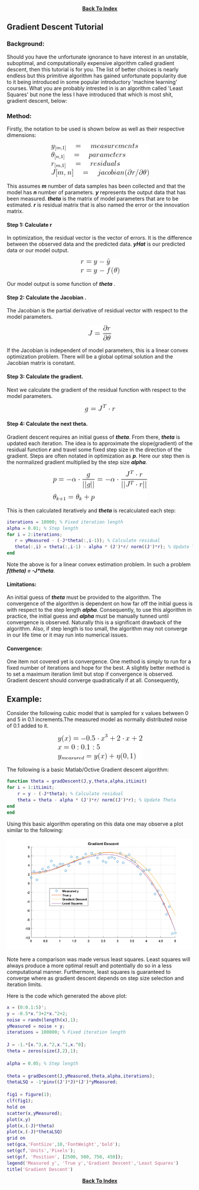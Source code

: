 <p align="center"> <a href="../readme.md"><b>Back To Index</b></a></p>

## Gradient Descent Tutorial 

### Background: 

Should you have the unfortunate ignorance to have interest in an unstable, suboptimal, and computationally expensive algorithm called gradient descent, then this tutorial is for you. The list of better choices is nearly endless but this primitive algorithm has gained unfortunate popularity due to it being introduced in some popular introductory 'machine learning' courses. What you are probably intrested in is an algorithm called 'Least Squares' but none the less I have introduced that which is most shit, gradient descent, below:  

### Method:

Firstly, the notation to be used is shown below as well as their respective dimensions:  

<p align="center">
<img src ="Images/Gradient/grad1.png">
</p>

This assumes **_m_** number of data samples has been collected and that the model has **_n_** number of parameters. **_y_** represents the output data that has been measured. **_theta_** is the matrix of model parameters that are to be estimated. **_r_** is residual matrix that is also named the error or the innovation matrix. 

#### Step 1: Calculate r

In optimization, the residual vector is the vector of errors. It is the difference between the observed data and the predicted data. **_yHat_** is our predicted data or our model output.

<p align="center">
<img src ="Images/Gradient/grad2.png">
</p>

Our model output is some function of **_theta_** .

#### Step 2: Calculate the Jacobian .

The Jacobian is the partial derivative of residual vector with respect to the model parameters. 

<p align="center">
<img src ="Images/Gradient/grad3.png">
</p>

If the Jacobian is independent of model parameters, this is a linear convex optimization problem. There will be a global optimal solution and the Jacobian matrix is constant. 

#### Step 3: Calculate the gradient. 

Next we calculate the gradient of the residual function with respect to the model parameters. 

<p align="center">
<img src ="Images/Gradient/grad4.png">
</p>

#### Step 4: Calculate the next theta.
Gradient descent requires an initial guess of **_theta_**. From there, **_theta_** is updated each iteration. The idea is to approximate the slope(gradient) of the residual function **_r_** and travel some fixed step size in the direction of the gradient. Steps are often notated in optimization as **_p_**. Here our step then is the normalized gradient multiplied by the step size **_alpha_**.

<p align="center">
<img src ="Images/Gradient/grad5.png">
</p>

This is then calculated iteratively and **_theta_** is recalculated each step: 

 ```matlab 
iterations = 10000; % Fixed iteration length 
alpha = 0.01; % Step length
for i = 2:iterations; 
    r = yMeasured - (-J*theta(:,i-1)); % Calculate residual 
    theta(:,i) = theta(:,i-1) - alpha * (J')*r/ norm((J')*r); % Update Theta
end
 ```
Note the above is for a linear convex estimation problem. In such a problem **_f(theta) = -J*theta_**. 

#### Limitations: 

An initial guess of **_theta_** must be provided to the algorithm. The convergence of the algorithm is dependent on how far off the initial guess is with respect to the step length **_alpha_**. Consequently, to use this algorithm in practice, the initial guess and **_alpha_** must be manually tunned until convergence is observed. Naturally this is a significant drawback of the algorithm. Also, if step length is too small, the algorithm may not converge in our life time or it may run into numerical issues. 

#### Convergence:

One item not covered yet is convergence. One method is simply to run for a fixed number of iterations and hope for the best. A slightly better method is to set a maximum iteration limit but stop if convergence is observed. Gradient descent should converge quadratically if at all. Consequently, 


## Example:

Consider the following cubic model that is sampled for x values between 0 and 5 in 0.1 increments.The measured model as normally distributed noise of 0.1 added to it.  

<p align="center">
<img src ="Images/Gradient/grad6.png">
</p>

The following is a basic Matlab/Octive Gradient descent algorithm: 

```matlab 
function theta = gradDescent(J,y,theta,alpha,itLimit)
for i = 1:itLimit; 
    r = y - (-J*theta); % Calculate residual 
    theta = theta - alpha * (J')*r/ norm((J')*r); % Update Theta
end
end
```

Using this basic algorithm operating on this data one may observe a plot similar to the following:

<p align="center">
<img src ="Images/Gradient/grad7.png">
</p>

Note here a comparison was made versus least squares. Least squares will always produce a more optimal result and potentially do so in a less computational manner. Furthermore, least squares is guaranteed to converge where as gradient descent depends on step size selection and iteration limits.  

Here is the code which generated the above plot: 

```matlab 
x = (0:0.1:5)';
y = -0.5*x.^3+2*x.^2+2;
noise = randn(length(x),1);
yMeasured = noise + y;
iterations = 100000; % Fixed iteration length 

J = -1.*[x.^3,x.^2,x.^1,x.^0];
theta = zeros(size(J,2),1);

alpha = 0.05; % Step length

theta = gradDescent(J,yMeasured,theta,alpha,iterations);
thetaLSQ = -1*pinv((J')*J)*(J')*yMeasured;

fig1 = figure(1);
clf(fig1);
hold on
scatter(x,yMeasured);
plot(x,y)
plot(x,(-J)*theta)
plot(x,(-J)*thetaLSQ)
grid on
set(gca,'FontSize',10,'FontWeight','bold');
set(gcf,'Units','Pixels');
set(gcf, 'Position', [2500, 500, 750, 450]);
legend('Measured y', 'True y','Gradient Descent','Least Squares')
title('Gradient Descent')

```

<p align="center"> <a href="../readme.md"><b>Back To Index</b></a></p>